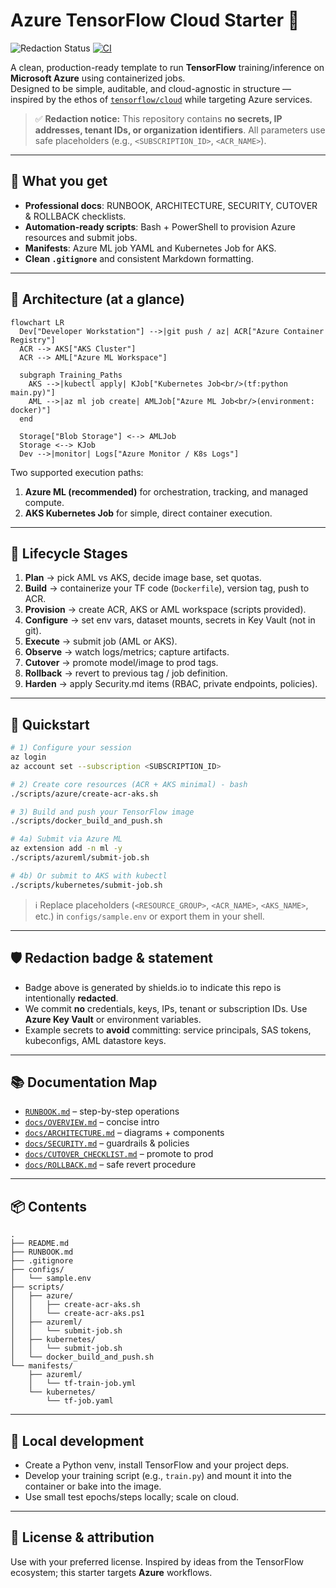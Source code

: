 # Azure TensorFlow Cloud Starter 🚀

![Redaction Status](https://img.shields.io/badge/REDACTED-no%20secrets%2C%20IPs%2C%20or%20tenant%20info-brightgreen)
[![CI](https://img.shields.io/badge/CI-ready-blue)](#)

A clean, production-ready template to run **TensorFlow** training/inference on **Microsoft Azure** using containerized jobs.  
Designed to be simple, auditable, and cloud-agnostic in structure — inspired by the ethos of [`tensorflow/cloud`](https://github.com/tensorflow/cloud) while targeting Azure services.

> ✅ **Redaction notice:** This repository contains **no secrets, IP addresses, tenant IDs, or organization identifiers**. All parameters use safe placeholders (e.g., `<SUBSCRIPTION_ID>`, `<ACR_NAME>`).

---

## 🧭 What you get

- **Professional docs**: RUNBOOK, ARCHITECTURE, SECURITY, CUTOVER & ROLLBACK checklists.
- **Automation-ready scripts**: Bash + PowerShell to provision Azure resources and submit jobs.
- **Manifests**: Azure ML job YAML and Kubernetes Job for AKS.
- **Clean `.gitignore`** and consistent Markdown formatting.

---

## 🧩 Architecture (at a glance)

```mermaid
flowchart LR
  Dev["Developer Workstation"] -->|git push / az| ACR["Azure Container Registry"]
  ACR --> AKS["AKS Cluster"]
  ACR --> AML["Azure ML Workspace"]

  subgraph Training_Paths
    AKS -->|kubectl apply| KJob["Kubernetes Job<br/>(tf:python main.py)"]
    AML -->|az ml job create| AMLJob["Azure ML Job<br/>(environment: docker)"]
  end

  Storage["Blob Storage"] <--> AMLJob
  Storage <--> KJob
  Dev -->|monitor| Logs["Azure Monitor / K8s Logs"]
```

Two supported execution paths:
1. **Azure ML (recommended)** for orchestration, tracking, and managed compute.
2. **AKS Kubernetes Job** for simple, direct container execution.

---

## 🔁 Lifecycle Stages

1. **Plan** → pick AML vs AKS, decide image base, set quotas.
2. **Build** → containerize your TF code (`Dockerfile`), version tag, push to ACR.
3. **Provision** → create ACR, AKS or AML workspace (scripts provided).
4. **Configure** → set env vars, dataset mounts, secrets in Key Vault (not in git).
5. **Execute** → submit job (AML or AKS).
6. **Observe** → watch logs/metrics; capture artifacts.
7. **Cutover** → promote model/image to prod tags.
8. **Rollback** → revert to previous tag / job definition.
9. **Harden** → apply Security.md items (RBAC, private endpoints, policies).

---

## 🏃 Quickstart

```bash
# 1) Configure your session
az login
az account set --subscription <SUBSCRIPTION_ID>

# 2) Create core resources (ACR + AKS minimal) - bash
./scripts/azure/create-acr-aks.sh

# 3) Build and push your TensorFlow image
./scripts/docker_build_and_push.sh

# 4a) Submit via Azure ML
az extension add -n ml -y
./scripts/azureml/submit-job.sh

# 4b) Or submit to AKS with kubectl
./scripts/kubernetes/submit-job.sh
```

> ℹ️ Replace placeholders (`<RESOURCE_GROUP>`, `<ACR_NAME>`, `<AKS_NAME>`, etc.) in `configs/sample.env` or export them in your shell.

---

## 🛡️ Redaction badge & statement

- Badge above is generated by shields.io to indicate this repo is intentionally **redacted**.
- We commit **no** credentials, keys, IPs, tenant or subscription IDs. Use **Azure Key Vault** or environment variables.
- Example secrets to **avoid** committing: service principals, SAS tokens, kubeconfigs, AML datastore keys.

---

## 📚 Documentation Map

- [`RUNBOOK.md`](./RUNBOOK.md) – step-by-step operations
- [`docs/OVERVIEW.md`](./docs/OVERVIEW.md) – concise intro
- [`docs/ARCHITECTURE.md`](./docs/ARCHITECTURE.md) – diagrams + components
- [`docs/SECURITY.md`](./docs/SECURITY.md) – guardrails & policies
- [`docs/CUTOVER_CHECKLIST.md`](./docs/CUTOVER_CHECKLIST.md) – promote to prod
- [`docs/ROLLBACK.md`](./docs/ROLLBACK.md) – safe revert procedure

---

## 📦 Contents

```
.
├── README.md
├── RUNBOOK.md
├── .gitignore
├── configs/
│   └── sample.env
├── scripts/
│   ├── azure/
│   │   ├── create-acr-aks.sh
│   │   └── create-acr-aks.ps1
│   ├── azureml/
│   │   └── submit-job.sh
│   ├── kubernetes/
│   │   └── submit-job.sh
│   └── docker_build_and_push.sh
└── manifests/
    ├── azureml/
    │   └── tf-train-job.yml
    └── kubernetes/
        └── tf-job.yaml
```

---

## 🧪 Local development

- Create a Python venv, install TensorFlow and your project deps.
- Develop your training script (e.g., `train.py`) and mount it into the container or bake into the image.
- Use small test epochs/steps locally; scale on cloud.

---

## 📄 License & attribution

Use with your preferred license. Inspired by ideas from the TensorFlow ecosystem; this starter targets **Azure** workflows.
